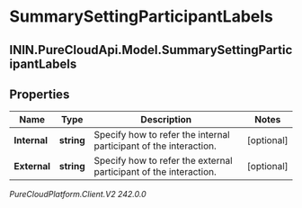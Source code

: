 # SummarySettingParticipantLabels

## ININ.PureCloudApi.Model.SummarySettingParticipantLabels

## Properties

|Name | Type | Description | Notes|
|------------ | ------------- | ------------- | -------------|
| **Internal** | **string** | Specify how to refer the internal participant of the interaction. | [optional] |
| **External** | **string** | Specify how to refer the external participant of the interaction. | [optional] |



_PureCloudPlatform.Client.V2 242.0.0_
